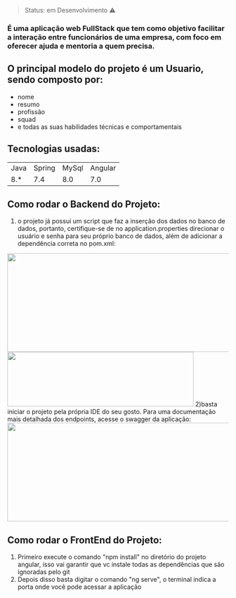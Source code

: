 > Status: em Desenvolvimento ⚠️

### É uma aplicação web FullStack que tem como objetivo facilitar a interação entre funcionários de uma empresa, com foco em oferecer ajuda e mentoria a quem precisa.

## O principal modelo do projeto é um Usuario, sendo composto por:

+ nome 
+ resumo
+ profissão
+ squad
+ e todas as suas habilidades técnicas e comportamentais
 
## Tecnologias usadas:

<table>
  <tr>
    <td>Java</td>
    <td>Spring</td>
    <td>MySql</td>
    <td>Angular</td>
  </tr>
  <tr>
    <td>8.*</td>
    <td>7.4</td>
    <td>8.0</td>
    <td>7.0</td>
  </tr>
</table>

## Como rodar o Backend do Projeto:

1) o projeto já possuí um script que faz a inserção dos dados no banco de dados, portanto, certifique-se de no application.properties direcionar o usuário e senha para seu próprio banco de dados, além de adicionar a dependência correta no pom.xml: 
<img src="https://user-images.githubusercontent.com/72326473/163059595-87cdf1fc-8f8e-4f5f-9648-20639965691a.png" width="524" height="224">
<img src="https://user-images.githubusercontent.com/72326473/163059677-3ee6aaa0-860c-4898-87b5-b65c3ab0a010.png" width="424" height="124">
2)basta iniciar o projeto pela própria IDE do seu gosto. Para uma documentação mais detalhada dos endpoints, acesse o swagger da aplicação:
<img src="https://user-images.githubusercontent.com/72326473/163060619-95d0be70-9351-40f6-bdee-249c071b18e1.png" width="524" height="224">

## Como rodar o FrontEnd do Projeto:
1) Primeiro execute o comando "npm install" no diretório do projeto angular, isso vai garantir que vc instale todas as dependências que são ignoradas pelo git
2) Depois disso basta digitar o comando "ng serve", o terminal indica a porta onde você pode acessar a aplicação

